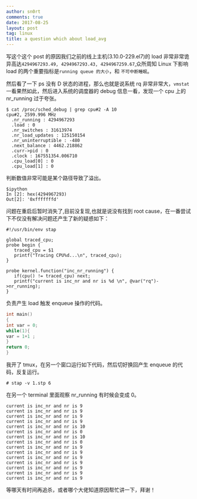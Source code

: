 ```yaml
---
author: sn0rt
comments: true
date: 2017-08-25
layout: post
tag: linux
title: a question which about load_avg
---
```


写这个这个 post 的原因我们之前的线上主机(3.10.0-229.el7)的 load 非常非常诡异高达`4294967293.49, 4294967293.43, 4294967259.67`,众所周知 Linux 下影响 load 的两个重要指标是`running queue 的大小`，和 `不可中断睡眠`。

然后看了一下 ps 没有 D 状态的进程，那么也就是说系统 rq 非常非常大，`vmstat`一看果然如此，然后进入系统的调度器的 debug 信息一看，发现一个 cpu 上的 nr_running 过于夸张。

```
$ cat /proc/sched_debug | grep cpu#2 -A 10
cpu#2, 2599.996 MHz
  .nr_running : 4294967293
  .load : 0
  .nr_switches : 31613974
  .nr_load_updates : 125150154
  .nr_uninterruptible : -480
  .next_balance : 4462.218862
  .curr->pid : 0
  .clock : 167551354.006710
  .cpu_load[0] : 0
  .cpu_load[1] : 0
```

判断数值非常可能是某个路径导致了溢出。

```
$ipython
In [2]: hex(4294967293)
Out[2]: '0xfffffffd'
```

问题在重启后暂时消失了,目前没复现,也就是说没有找到 root cause，在一番尝试下不仅没有解决问题还产生了新的疑惑如下：

```systemtap
#!/usr/bin/env stap

global traced_cpu;
probe begin {
   traced_cpu = $1
   printf("Tracing CPU%d...\n", traced_cpu);
}

probe kernel.function("inc_nr_running") {
   if(cpu() != traced_cpu) next;
   printf("current is inc_nr and nr is %d \n", @var("rq")->nr_running);
}
```

负责产生 load 触发 enqueue 操作的代码。

```c
int main()
{
int var = 0;
while(1){
var = 1+1 ;
}
return 0;
}
```
我开了 tmux，在另一个窗口运行如下代码，然后切好换回产生 enqueue 的代码，反复运行。

```systemtap
# stap -v 1.stp 6
```

在另一个 terminal 里面观察 nr_running 有时候会变成 0。

```
current is inc_nr and nr is 9
current is inc_nr and nr is 9
current is inc_nr and nr is 9
current is inc_nr and nr is 9
current is inc_nr and nr is 10
current is inc_nr and nr is 0
current is inc_nr and nr is 10
current is inc_nr and nr is 0
current is inc_nr and nr is 9
current is inc_nr and nr is 9
current is inc_nr and nr is 9
current is inc_nr and nr is 9
current is inc_nr and nr is 9
current is inc_nr and nr is 9
current is inc_nr and nr is 9
```

等哪天有时间再追杀，或者哪个大佬知道原因帮忙讲一下，拜谢！

